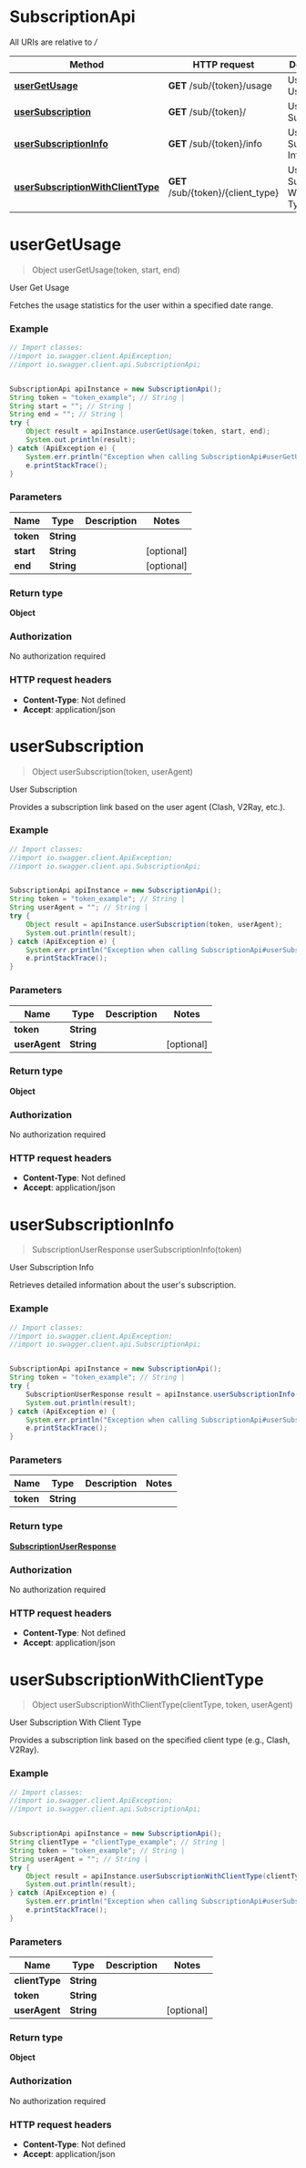 # SubscriptionApi

All URIs are relative to */*

Method | HTTP request | Description
------------- | ------------- | -------------
[**userGetUsage**](SubscriptionApi.md#userGetUsage) | **GET** /sub/{token}/usage | User Get Usage
[**userSubscription**](SubscriptionApi.md#userSubscription) | **GET** /sub/{token}/ | User Subscription
[**userSubscriptionInfo**](SubscriptionApi.md#userSubscriptionInfo) | **GET** /sub/{token}/info | User Subscription Info
[**userSubscriptionWithClientType**](SubscriptionApi.md#userSubscriptionWithClientType) | **GET** /sub/{token}/{client_type} | User Subscription With Client Type

<a name="userGetUsage"></a>
# **userGetUsage**
> Object userGetUsage(token, start, end)

User Get Usage

Fetches the usage statistics for the user within a specified date range.

### Example
```java
// Import classes:
//import io.swagger.client.ApiException;
//import io.swagger.client.api.SubscriptionApi;


SubscriptionApi apiInstance = new SubscriptionApi();
String token = "token_example"; // String | 
String start = ""; // String | 
String end = ""; // String | 
try {
    Object result = apiInstance.userGetUsage(token, start, end);
    System.out.println(result);
} catch (ApiException e) {
    System.err.println("Exception when calling SubscriptionApi#userGetUsage");
    e.printStackTrace();
}
```

### Parameters

Name | Type | Description  | Notes
------------- | ------------- | ------------- | -------------
 **token** | **String**|  |
 **start** | **String**|  | [optional]
 **end** | **String**|  | [optional]

### Return type

**Object**

### Authorization

No authorization required

### HTTP request headers

 - **Content-Type**: Not defined
 - **Accept**: application/json

<a name="userSubscription"></a>
# **userSubscription**
> Object userSubscription(token, userAgent)

User Subscription

Provides a subscription link based on the user agent (Clash, V2Ray, etc.).

### Example
```java
// Import classes:
//import io.swagger.client.ApiException;
//import io.swagger.client.api.SubscriptionApi;


SubscriptionApi apiInstance = new SubscriptionApi();
String token = "token_example"; // String | 
String userAgent = ""; // String | 
try {
    Object result = apiInstance.userSubscription(token, userAgent);
    System.out.println(result);
} catch (ApiException e) {
    System.err.println("Exception when calling SubscriptionApi#userSubscription");
    e.printStackTrace();
}
```

### Parameters

Name | Type | Description  | Notes
------------- | ------------- | ------------- | -------------
 **token** | **String**|  |
 **userAgent** | **String**|  | [optional]

### Return type

**Object**

### Authorization

No authorization required

### HTTP request headers

 - **Content-Type**: Not defined
 - **Accept**: application/json

<a name="userSubscriptionInfo"></a>
# **userSubscriptionInfo**
> SubscriptionUserResponse userSubscriptionInfo(token)

User Subscription Info

Retrieves detailed information about the user&#x27;s subscription.

### Example
```java
// Import classes:
//import io.swagger.client.ApiException;
//import io.swagger.client.api.SubscriptionApi;


SubscriptionApi apiInstance = new SubscriptionApi();
String token = "token_example"; // String | 
try {
    SubscriptionUserResponse result = apiInstance.userSubscriptionInfo(token);
    System.out.println(result);
} catch (ApiException e) {
    System.err.println("Exception when calling SubscriptionApi#userSubscriptionInfo");
    e.printStackTrace();
}
```

### Parameters

Name | Type | Description  | Notes
------------- | ------------- | ------------- | -------------
 **token** | **String**|  |

### Return type

[**SubscriptionUserResponse**](SubscriptionUserResponse.md)

### Authorization

No authorization required

### HTTP request headers

 - **Content-Type**: Not defined
 - **Accept**: application/json

<a name="userSubscriptionWithClientType"></a>
# **userSubscriptionWithClientType**
> Object userSubscriptionWithClientType(clientType, token, userAgent)

User Subscription With Client Type

Provides a subscription link based on the specified client type (e.g., Clash, V2Ray).

### Example
```java
// Import classes:
//import io.swagger.client.ApiException;
//import io.swagger.client.api.SubscriptionApi;


SubscriptionApi apiInstance = new SubscriptionApi();
String clientType = "clientType_example"; // String | 
String token = "token_example"; // String | 
String userAgent = ""; // String | 
try {
    Object result = apiInstance.userSubscriptionWithClientType(clientType, token, userAgent);
    System.out.println(result);
} catch (ApiException e) {
    System.err.println("Exception when calling SubscriptionApi#userSubscriptionWithClientType");
    e.printStackTrace();
}
```

### Parameters

Name | Type | Description  | Notes
------------- | ------------- | ------------- | -------------
 **clientType** | **String**|  |
 **token** | **String**|  |
 **userAgent** | **String**|  | [optional]

### Return type

**Object**

### Authorization

No authorization required

### HTTP request headers

 - **Content-Type**: Not defined
 - **Accept**: application/json

